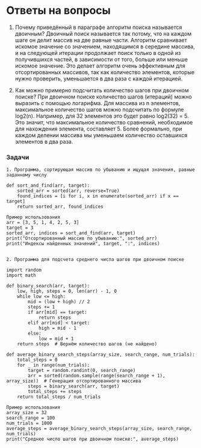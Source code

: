 # Ответы на вопросы

1. Почему приведённый в параграфе алгоритм поиска называется двоичным?
   Двоичный поиск называется так потому, что на каждом шаге он делит массив на две равные части. Алгоритм сравнивает искомое значение со значением, находящимся в середине массива, и на следующей итерации продолжает поиск только в одной из получившихся частей, в зависимости от того, больше или меньше искомое значение. Это делает алгоритм очень эффективным для отсортированных массивов, так как количество элементов, которые нужно проверить, уменьшается в два раза с каждой итерацией.

2. Как можно примерно подсчитать количество шагов при двоичном поиске?
   При двоичном поиске количество шагов (итераций) можно выразить с помощью логарифма. Для массива из n элементов, максимальное количество шагов можно подсчитать по формуле log2(n). Например, для 32 элементов это будет равно log2(32) = 5. Это значит, что максимальное количество сравнений, необходимое для нахождения элемента, составляет 5. Более формально, при каждом делении массива мы уменьшаем количество оставшихся элементов в два раза.


### Задачи
```
1. Программа, сортирующая массив по убыванию и ищущая значения, равные заданному числу

def sort_and_find(arr, target):
    sorted_arr = sorted(arr, reverse=True)
    found_indices = [i for i, x in enumerate(sorted_arr) if x == target]
    return sorted_arr, found_indices

Пример использования
arr = [3, 5, 1, 4, 2, 5, 3]
target = 3
sorted_arr, indices = sort_and_find(arr, target)
print("Отсортированный массив по убыванию:", sorted_arr)
print("Индексы найденных значений", target, ":", indices)


2. Программа для подсчета среднего числа шагов при двоичном поиске

import random
import math

def binary_search(arr, target):
    low, high, steps = 0, len(arr) - 1, 0
    while low <= high:
        mid = (low + high) // 2
        steps += 1
        if arr[mid] == target:
            return steps
        elif arr[mid] < target:
            high = mid - 1
        else:
            low = mid + 1
    return steps  # Вернём количество шагов (не найдено)

def average_binary_search_steps(array_size, search_range, num_trials):
    total_steps = 0
    for _ in range(num_trials):
        target = random.randint(0, search_range)
        arr = sorted(random.sample(range(search_range + 1), array_size))  # Генерация отсортированного массива
        steps = binary_search(arr, target)
        total_steps += steps
    return total_steps / num_trials

Пример использования
array_size = 32
search_range = 100
num_trials = 1000
average_steps = average_binary_search_steps(array_size, search_range, num_trials)
print("Среднее число шагов при двоичном поиске:", average_steps)
